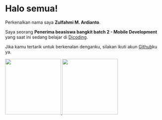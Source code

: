 # Halo semua! 

Perkenalkan nama saya **Zulfahmi M. Ardianto**.

Saya seorang **Penerima beasiswa bangkit batch 2 - Mobile Development** yang saat ini sedang belajar di [Dicoding](https://www.dicoding.com/).

Jika kamu tertarik untuk berkenalan denganku, silakan ikuti akun [Github](https://github.com/7z1x)ku ya.

<p align="left">
<a href="https://github.com/7z1x">
  <img height="180em" src="https://github-readme-stats-eight-theta.vercel.app/api?username=gilangadhan&show_icons=true&theme=algolia&include_all_commits=true&count_private=true"/>
  <img height="180em" src="https://github-readme-stats-eight-theta.vercel.app/api/top-langs/?username=gilangadhan&layout=compact&langs_count=8&theme=algolia"/>
</a>
</p>
